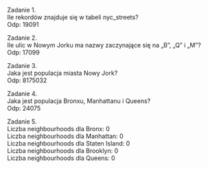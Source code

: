 Zadanie 1.<br />
Ile rekordów znajduje się w tabeli nyc_streets?<br />
Odp: 19091

Zadanie 2.<br />
Ile ulic w Nowym Jorku ma nazwy zaczynające się na „B”, „Q” i „M”?<br />
Odp: 17099

Zadanie 3.<br />
Jaka jest populacja miasta Nowy Jork?<br />
Odp: 8175032

Zadanie 4.<br />
Jaka jest populacja Bronxu, Manhattanu i Queens?<br />
Odp: 24075

Zadanie 5.<br />
Liczba neighbourhoods dla Bronx: 0<br />
Liczba neighbourhoods dla Manhattan: 0<br />
Liczba neighbourhoods dla Staten Island: 0<br />
Liczba neighbourhoods dla Brooklyn: 0<br />
Liczba neighbourhoods dla Queens: 0<br />


